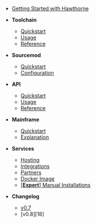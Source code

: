 * [Getting Started with Hawthorne][1]
* **Toolchain**
	* [Quickstart][2]
	* [Usage][3]
	* [Reference][4]

* **Sourcemod**
	* [Quickstart][5]
	* [Configuration][6]

* **API**
	* [Quickstart][7]
	* [Usage][8]
	* [Reference][9]
* **Mainframe**
	* [Quickstart][10]
	* [Explanation][11]

* **Services**
	* [Hosting][12]
	* [Integrations][13]
	* [Partners][14]
	* [Docker Image][15]
	* [[**Expert**] Manual Installations][16]

*  **Changelog**
	* [v0.7][17]
	* [v0.8][18]

[1]:	getting-started.md
[2]:	toolchain/Quickstart.md
[3]:	toolchain/Usage.md
[4]:	toolchain/Reference.md
[5]:	sourcemod/Quickstart.md
[6]:	sourcemod/Configuration.md
[7]:	api/Quickstart.md
[8]:	api/Usage.md
[9]:	https://api.hawthorne.in
[10]:	mainframe/Quickstart.md
[11]:	mainframe/Explanation.md
[12]:	services/Hosting.md
[13]:	services/External%20Integrations.md
[14]:	services/Partners.md
[15]:	/services/Docker%20Image.md
[16]:	services/Manual%20Installation.md
[17]:	changelog/v07.md
[17]:	changelog/v08.md

